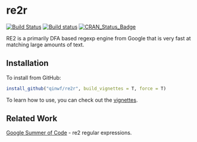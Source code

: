 # re2r

[![Build Status](https://travis-ci.org/qinwf/re2r.svg?branch=master)](https://travis-ci.org/qinwf/re2r) [![Build status](https://ci.appveyor.com/api/projects/status/n34unrvurpv18si5/branch/master?svg=true)](https://ci.appveyor.com/project/qinwf/re2r/branch/master) [![CRAN_Status_Badge](http://www.r-pkg.org/badges/version/re2r)](http://cran.r-project.org/package=re2r) 


RE2 is a primarily DFA based regexp engine from Google that is very fast at matching large amounts of text.

## Installation

To install from GitHub:

```r
install_github("qinwf/re2r", build_vignettes = T, force = T)
```

To learn how to use, you can check out the [vignettes](vignettes/re2r-intro.Rmd).

## Related Work

[Google Summer of Code](https://github.com/rstats-gsoc/gsoc2016/wiki/re2-regular-expressions) - re2 regular expressions.
